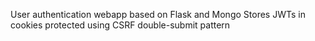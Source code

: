 User authentication webapp based on Flask and Mongo
Stores JWTs in cookies protected using CSRF double-submit pattern

